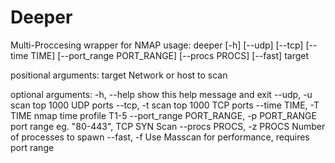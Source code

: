 # Deeper
Multi-Proccesing wrapper for NMAP
usage: deeper [-h] [--udp] [--tcp] [--time TIME] [--port_range PORT_RANGE]
              [--procs PROCS] [--fast]
              target

positional arguments:
  target                Network or host to scan

optional arguments:
  -h, --help            show this help message and exit
  --udp, -u             scan top 1000 UDP ports
  --tcp, -t             scan top 1000 TCP ports
  --time TIME, -T TIME  nmap time profile T1-5
  --port_range PORT_RANGE, -p PORT_RANGE
                        port range eg. "80-443", TCP SYN Scan
  --procs PROCS, -z PROCS
                        Number of processes to spawn
  --fast, -f            Use Masscan for performance, requires port range




